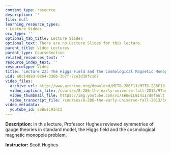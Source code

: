 ```yaml
---
content_type: resource
description: ''
file: null
learning_resource_types:
- Lecture Videos
ocw_type: ''
optional_tab_title: Lecture Slides
optional_text: There are no Lecture Slides for this lecture.
parent_title: Video Lectures
parent_type: CourseSection
related_resources_text: ''
resource_index_text: ''
resourcetype: Video
title: 'Lecture 22: The Higgs Field and the Cosmological Magnetic Monopole Problem'
uid: e0c14883-9864-336b-3b7f-7ce3d30fc167
video_files:
  archive_url: http://www.archive.org/download/MIT8.286F13/MIT8_286F13_lec22_300k.mp4
  video_captions_file: /courses/8-286-the-early-universe-fall-2013/97be371acadb581096dcac32a2fc220a_seBwiL9InII.vtt
  video_thumbnail_file: https://img.youtube.com/vi/seBwiL9InII/default.jpg
  video_transcript_file: /courses/8-286-the-early-universe-fall-2013/3ef27cdafbe29bfb9991e9265544754e_seBwiL9InII.pdf
video_metadata:
  youtube_id: seBwiL9InII
---
```


**Description:** In this lecture, Professor Hughes reviewed symmetries of gauge theories in standard model, the Higgs field and the cosmological magnetic monopole problem.

**Instructor:** Scott Hughes